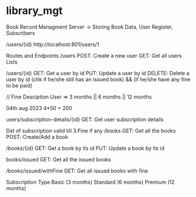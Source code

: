 # library_mgt
Book Record Managment
Server -> Storing Book Data, User Register, Subsctibers

/users/{id} http://localhost:801/users/1

Routes and Endpoints
/users
POST: Create a new user GET: Get all users Lists

/users/{id}
GET: Get a user by id PUT: Update a user by id DELETE: Delete a user by id (chk if he/she still has an issued book) && (if he/she have any fine to be paid)

// Fine Desciption User => 3 months || 6 months || 12 months

04th aug 2023 4*50 = 200

users/subscription-details/{id}
GET: Get user subscription details

Dat of subscription
valid till 3.Fine if any
/books
GET: Get all the books POST: Create/Add a book

/books/{id}
GET: Get a book by its id PUT: Update a book by its id

books/issued
GET: Get all the issued books

/books/issued/withFine
GET: Get all issued books with fine

Subscription Type
Basic (3 months) Standard (6 months) Premium (12 months)
